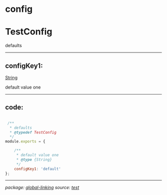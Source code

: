 # config

# TestConfig

defaults

* * *

## configKey1:

[String](https://developer.mozilla.org/docs/Web/JavaScript/Reference/Global_Objects/String)

default value one

* * *

## code:

~~~javascript

 /**
  * defaults
  * @typedef TestConfig
  */
module.exports = {

    /**
     * default value one
     * @type {String}
     */
    configKey1: 'default'
};
~~~

* * *

_package: [global-linking](packages-global-linking.md)_ _source: [test](https://github.com/dasdeck/doctools/tree/master/examples/./packages/global-linking/src/config.js)_